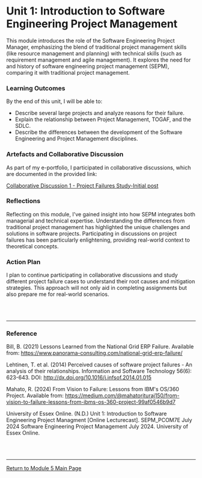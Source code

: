 # Unit 1: Introduction to Software Engineering Project Management

This module introduces the role of the Software Engineering Project Manager, emphasizing the blend of traditional project management skills (like resource management and planning) with technical skills (such as requirement management and agile management). 
It explores the need for and history of software engineering project management (SEPM), comparing it with traditional project management.

### Learning Outcomes
By the end of this unit, I will be able to:
 - Describe several large projects and analyze reasons for their failure.
 - Explain the relationship between Project Management, TOGAF, and the SDLC.
 - Describe the differences between the development of the Software Engineering and Project Management disciplines.

### Artefacts and Collaborative Discussion 
As part of my e-portfolio, I participated in collaborative discussions, which are documented in the provided link:

[Collaborative Discussion 1 - Project Failures Study-Initial post](SEPM_Unit01_Discussion.pdf)

### Reflections
Reflecting on this module, I've gained insight into how SEPM integrates both managerial and technical expertise. 
Understanding the differences from traditional project management has highlighted the unique challenges and solutions in software projects. 
Participating in discussions on project failures has been particularly enlightening, providing real-world context to theoretical concepts.

### Action Plan
I plan to continue participating in collaborative discussions and study different project failure cases to understand their root causes and mitigation strategies. 
This approach will not only aid in completing assignments but also prepare me for real-world scenarios.

<br><br>

---

### Reference
Bill, B. (2021) Lessons Learned from the National Grid ERP Failure. Available from: https://www.panorama-consulting.com/national-grid-erp-failure/

Lehtinen, T. et al. (2014) Perceived causes of software project failures - An analysis of their relationships. Information and Software Technology 56(6): 623-643. DOI: http://dx.doi.org/10.1016/j.infsof.2014.01.015 

Mahato, R. (2024) From Vision to Failure: Lessons from IBM's OS/360 Project. Available from: https://medium.com/@mahatorituraj150/from-vision-to-failure-lessons-from-ibms-os-360-project-99af0546b9d7 

University of Essex Online. (N.D.) Unit 1: Introduction to Software Engineering Project Managment [Online Lecturecast]. SEPM_PCOM7E July 2024 Software Engineering Project Management July 2024. University of Essex Online.

<br><br>

--- 

[Return to Module 5 Main Page](SEPM_main.md)
